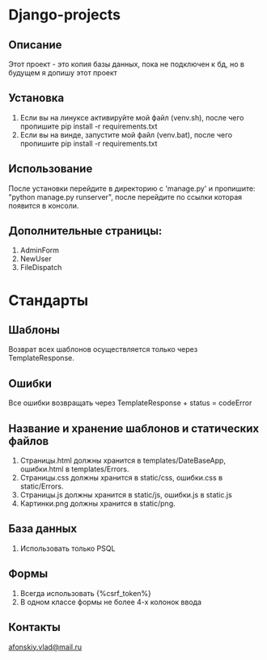 # Django-projects

## Описание
Этот проект - это копия базы данных, пока не подключен к бд, но в будущем я допишу этот проект  
## Установка
1. Если вы на линуксе активируйте мой файл (venv.sh), после чего пропишите pip install -r requirements.txt
2. Если вы на винде, запустите мой файл (venv.bat), после чего пропишите pip install -r requirements.txt

## Использование
После установки перейдите в директорию с 'manage.py' и пропишите: "python manage.py runserver", после перейдите по ссылки 
которая появится в консоли.

## Дополнительные страницы:
1. AdminForm
2. NewUser
3. FileDispatch

# Стандарты 

## Шаблоны 
Возврат всех шаблонов осуществляется только через TemplateResponse. 

## Ошибки
Все ошибки возвращать через TemplateResponse + status = codeError

## Название и хранение шаблонов и статических файлов 
1. Страницы.html должны хранится в templates/DateBaseApp, ошибки.html в templates/Errors.
2. Страницы.css должны хранится в static/css, ошибки.css в static/Errors.
3. Страницы.js должны хранится в static/js, ошибки.js в static.js
4. Картинки.png должны хранится в static/png.

## База данных
1. Использовать только PSQL

## Формы
1. Всегда использовать {%csrf_token%}
2. В одном классе формы не более 4-х колонок ввода 

## Контакты
afonskiy.vlad@mail.ru 
